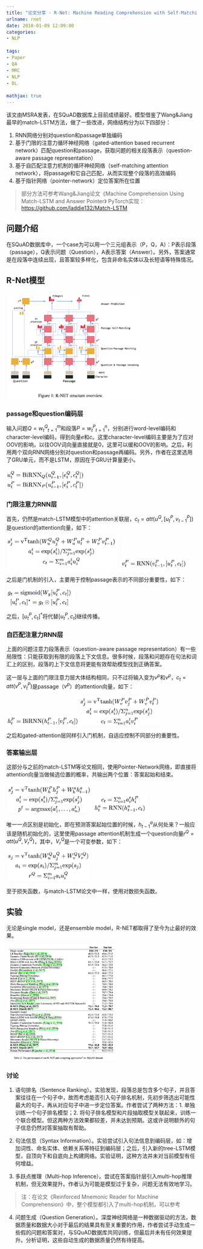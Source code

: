 ```yaml
---
title: "论文分享 - R-Net: Machine Reading Comprehension with Self-Matching Networks"
urlname: rnet
date: 2018-01-09 12:09:00
categories:
- NLP

tags: 
- Paper
- QA
- MRC
- NLP
- DL

mathjax: true
---
```


该文由MSRA发表，在SQuAD数据库上目前成绩最好。模型借鉴了Wang&Jiang最早的match-LSTM方法，做了一些改进，网络结构分为以下四部分：

1. RNN网络分别对question和passage单独编码
2. 基于门限的注意力循环神经网络（gated-attention based recurrent network）匹配question和passage，获取问题的相关段落表示（question-aware passage representation）
3. 基于自匹配注意力机制的循环神经网络（self-matching attention network），将passage和它自己匹配，从而实现整个段落的高效编码
4. 基于指针网络（pointer-network）定位答案所在位置
<!-- more -->

> 部分方法可参考Wang&Jiang论文《Machine Comprehension Using Match-LSTM and Answer Pointer》
> PyTorch实现：https://github.com/laddie132/Match-LSTM

## 问题介绍

在SQuAD数据库中，一个case为可以用一个三元组表示（P，Q，A）：P表示段落（passage），Q表示问题（Question），A表示答案（Answer）。另外，答案通常是在段落中连续出现，且答案较多样化，包含非命名实体以及长短语等特殊情况。

## R-Net模型

<img src="/images/r-net-model.png" style="zoom:35%" />

### passage和question编码层

输入问题$Q={w_t^Q}_{t=1}^m$和段落$P={w_t^P}_{t=1}^n$，分别进行word-level编码和character-level编码，得到向量$e$和$c$。这里character-level编码主要是为了应对OOV的影响，以往OOV词向量直接就是0，这里可以缓和OOV的影响。之后，利用两个双向RNN网络分别对question和passage再编码。另外，作者在这里选用了GRU单元，而不是LSTM，原因在于GRU计算量更小。

<img src="/images/r-net-encoder.png" style="zoom:35%" />

### 门限注意力RNN层

首先，仍然是match-LSTM模型中的attention关联层，$c_t=att(u^Q,[u_t^P,v_{t-1}^P])$是question的attention向量，如下：

<img src="/images/r-net-attention1.png" style="zoom:35%" />

<img src="/images/r-net-attention2.png" style="zoom:35%" />

之后是门机制的引入，主要用于控制passage表示的不同部分重要性，如下：

<img src="/images/r-net-gated.png" style="zoom:35%" />

之后，$[u_t^P,c_t]^*$将代替$[u_t^P,c_t]$继续传播。

### 自匹配注意力RNN层

上面的问题注意力段落表示（question-aware passage representation）有一些局限性：只能获取到有限的段落上下文信息。很多时候，段落和问题存在句法和词汇上的区别，段落的上下文信息将更能有效帮助模型找到正确答案。

这一层与上面的门限注意力层大体结构相同，只不过将输入变为$v^p$和$v^p$，$c_t=att(v^P,v_t^P)$是passage（$v^p$）的attention向量，如下：

<img src="/images/r-net-self-matching1.png" style="zoom:35%" />
<img src="/images/r-net-self-matching2.png" style="zoom:35%" />

之后和gated-attention层同样引入门机制，自适应控制不同部分的重要性。

### 答案输出层

这部分与之前的match-LSTM等论文相同，使用Pointer-Network网络，即直接将attention向量当做候选位置的概率，共输出两个位置：答案起始和结束。

<img src="/images/r-net-ptr-net1.png" style="zoom:35%" />
<img src="/images/r-net-ptr-net2.png" style="zoom:35%" />

唯一一点区别是初始化，即在预测答案起始位置的时候，$h_{t-1}^a$从何处来？一般应该是随机初始化的，这里使用passage attention机制生成一个question向量$r^Q=att(u^Q,V_r^Q)$，其中，$V_r^Q$是一个可变参数，如下：

<img src="/images/r-net-ptr-net3.png" style="zoom:35%" />

至于损失函数，与match-LSTM论文中一样，使用对数损失函数。

## 实验

无论是single model，还是ensemble model，R-NET都取得了至今为止最好的效果。

<img src="/images/r-net-result.png" style="zoom:30%" />

### 讨论

1. 语句排名（Sentence Ranking）。实验发现，段落总是包含多个句子，并且答案往往在一个句子中，故而考虑能否引入句子排名机制，先初步筛选出可能性最大的句子，再从对应句子中进一步定位答案。作者尝试了两种方法：1. 单独训练一个句子排名模型；2. 将句子排名模型和片段抽取模型关联起来，训练一个联合模型。但这两种方法效果都较差，并未达到预期。这或许说明额外的句子信息仍然对答案抽取有帮助。

2. 句法信息（Syntax Information）。实验尝试引入句法信息到编码层，如：增加词性、命名实体、依赖关系等特征到编码层；之后，引入新的tree-LSTM模型，自顶向下和自底向上构建网络。实验证明，这种方法并未对当前模型有任何增益。

3. 多跃点推理（Multi-hop Inference）。尝试在答案指针层引入multi-hop推理机制，但无效果提升。作者认为可能是模型过于复杂，问题无法有效地学习。
> 注：在论文《Reinforced Mnemonic Reader for Machine Comprehension》中，整个模型都引入了multi-hop机制，可以参考

4. 问题生成（Question Generation）。深度神经网络是一种数据驱动的方法，数据质量和数据大小对于最后的结果具有至关重要的作用，作者尝试手动生成一些假的问题和答案对，与SQuAD数据库共同训练，但最后并未有任何效果提升。分析证明，这些自动生成的数据质量仍然有待提高。
